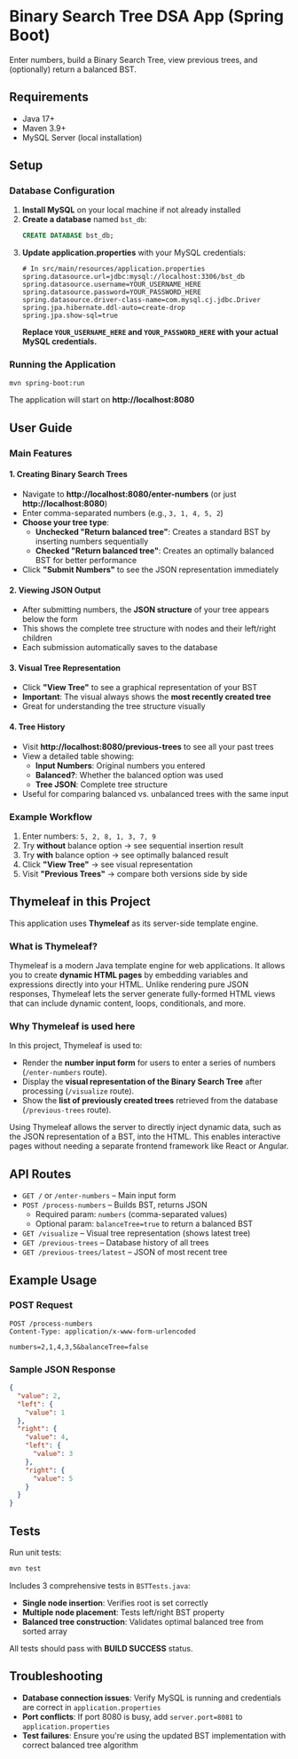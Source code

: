 # Binary Search Tree DSA App (Spring Boot)
Enter numbers, build a Binary Search Tree, view previous trees, and (optionally) return a balanced BST.

## Requirements
- Java 17+
- Maven 3.9+
- MySQL Server (local installation)

## Setup

### Database Configuration
1. **Install MySQL** on your local machine if not already installed
2. **Create a database** named `bst_db`:
   ```sql
   CREATE DATABASE bst_db;
   ```
3. **Update application.properties** with your MySQL credentials:
   ```properties
   # In src/main/resources/application.properties
   spring.datasource.url=jdbc:mysql://localhost:3306/bst_db
   spring.datasource.username=YOUR_USERNAME_HERE
   spring.datasource.password=YOUR_PASSWORD_HERE
   spring.datasource.driver-class-name=com.mysql.cj.jdbc.Driver
   spring.jpa.hibernate.ddl-auto=create-drop
   spring.jpa.show-sql=true
   ```
   **Replace `YOUR_USERNAME_HERE` and `YOUR_PASSWORD_HERE` with your actual MySQL credentials.**

### Running the Application
```bash
mvn spring-boot:run
```

The application will start on **http://localhost:8080**

## User Guide

### Main Features

#### 1. Creating Binary Search Trees
- Navigate to **http://localhost:8080/enter-numbers** (or just **http://localhost:8080**)
- Enter comma-separated numbers (e.g., `3, 1, 4, 5, 2`)
- **Choose your tree type**:
  - **Unchecked "Return balanced tree"**: Creates a standard BST by inserting numbers sequentially
  - **Checked "Return balanced tree"**: Creates an optimally balanced BST for better performance
- Click **"Submit Numbers"** to see the JSON representation immediately

#### 2. Viewing JSON Output
- After submitting numbers, the **JSON structure** of your tree appears below the form
- This shows the complete tree structure with nodes and their left/right children
- Each submission automatically saves to the database

#### 3. Visual Tree Representation
- Click **"View Tree"** to see a graphical representation of your BST
- **Important**: The visual always shows the **most recently created tree**
- Great for understanding the tree structure visually

#### 4. Tree History
- Visit **http://localhost:8080/previous-trees** to see all your past trees
- View a detailed table showing:
  - **Input Numbers**: Original numbers you entered
  - **Balanced?**: Whether the balanced option was used
  - **Tree JSON**: Complete tree structure
- Useful for comparing balanced vs. unbalanced trees with the same input

### Example Workflow
1. Enter numbers: `5, 2, 8, 1, 3, 7, 9`
2. Try **without** balance option → see sequential insertion result
3. Try **with** balance option → see optimally balanced result
4. Click **"View Tree"** → see visual representation
5. Visit **"Previous Trees"** → compare both versions side by side

## Thymeleaf in this Project
This application uses **Thymeleaf** as its server-side template engine.  

### What is Thymeleaf?
Thymeleaf is a modern Java template engine for web applications. It allows you to create **dynamic HTML pages** by embedding variables and expressions directly into your HTML. Unlike rendering pure JSON responses, Thymeleaf lets the server generate fully-formed HTML views that can include dynamic content, loops, conditionals, and more.

### Why Thymeleaf is used here
In this project, Thymeleaf is used to:
- Render the **number input form** for users to enter a series of numbers (`/enter-numbers` route).
- Display the **visual representation of the Binary Search Tree** after processing (`/visualize` route).
- Show the **list of previously created trees** retrieved from the database (`/previous-trees` route).

Using Thymeleaf allows the server to directly inject dynamic data, such as the JSON representation of a BST, into the HTML. This enables interactive pages without needing a separate frontend framework like React or Angular.

## API Routes
- `GET /` or `/enter-numbers` – Main input form
- `POST /process-numbers` – Builds BST, returns JSON
  - Required param: `numbers` (comma-separated values)
  - Optional param: `balanceTree=true` to return a balanced BST
- `GET /visualize` – Visual tree representation (shows latest tree)
- `GET /previous-trees` – Database history of all trees
- `GET /previous-trees/latest` – JSON of most recent tree

## Example Usage

### POST Request
```
POST /process-numbers
Content-Type: application/x-www-form-urlencoded

numbers=2,1,4,3,5&balanceTree=false
```

### Sample JSON Response
```json
{
  "value": 2,
  "left": {
    "value": 1
  },
  "right": {
    "value": 4,
    "left": {
      "value": 3
    },
    "right": {
      "value": 5
    }
  }
}
```

## Tests
Run unit tests:
```bash
mvn test
```

Includes 3 comprehensive tests in `BSTTests.java`:
- **Single node insertion**: Verifies root is set correctly
- **Multiple node placement**: Tests left/right BST property
- **Balanced tree construction**: Validates optimal balanced tree from sorted array

All tests should pass with **BUILD SUCCESS** status.

## Troubleshooting
- **Database connection issues**: Verify MySQL is running and credentials are correct in `application.properties`
- **Port conflicts**: If port 8080 is busy, add `server.port=8081` to `application.properties`
- **Test failures**: Ensure you're using the updated BST implementation with correct balanced tree algorithm
